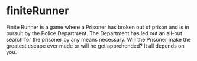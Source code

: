 # finiteRunner

Finite Runner is a game where a Prisoner has broken out of prison and is in pursuit by the Police Department. The Department has led out an all-out search for the prisoner by any means necessary. Will the Prisoner make the greatest escape ever made or will he get apprehended? It all depends on you.
